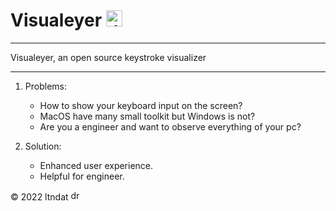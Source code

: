 # Visualeyer <img src="assets/icon.ico" alt="drawing" width="26"/>

---

Visualeyer, an open source keystroke visualizer

---

1. Problems:

   - How to show your keyboard input on the screen?
   - MacOS have many small toolkit but Windows is not?
   - Are you a engineer and want to observe everything of your pc?

2. Solution:

   - Enhanced user experience.
   - Helpful for engineer.

© 2022 ltndat <img src="assets/icon.ico" alt="drawing" width="16"/>
